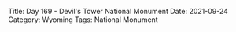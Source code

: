 Title: Day 169 - Devil's Tower National Monument
Date: 2021-09-24
Category: Wyoming
Tags: National Monument

